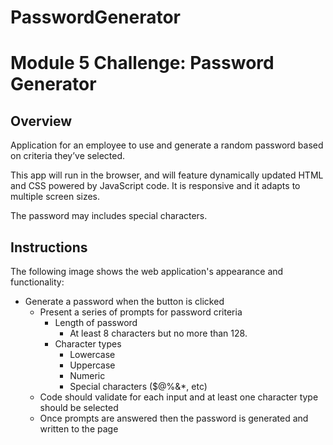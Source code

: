 # PasswordGenerator
# Module 5 Challenge: Password Generator

## Overview

Application for an employee to use and generate a random password based on criteria they’ve selected.

This app will run in the browser, and will feature dynamically updated HTML and CSS powered by JavaScript code. It is responsive and it adapts to multiple screen sizes.

The password may includes special characters.

## Instructions

The following image shows the web application's appearance and functionality:

* Generate a password when the button is clicked
  * Present a series of prompts for password criteria
    * Length of password
      * At least 8 characters but no more than 128.
    * Character types
      * Lowercase
      * Uppercase
      * Numeric
      * Special characters ($@%&*, etc)
  * Code should validate for each input and at least one character type should be selected
  * Once prompts are answered then the password is generated and written to the page

